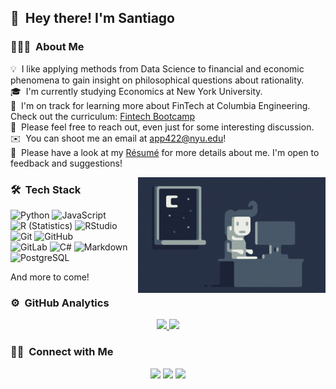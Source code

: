 ## 👋 &nbsp;Hey there! I'm Santiago

### 👨🏻‍💻 &nbsp;About Me

💡 &nbsp;I like applying methods from Data Science to financial and economic phenomena to gain insight on philosophical questions about rationality.\
🎓 &nbsp;I'm currently studying Economics at New York University.\
🌱 &nbsp;I'm on track for learning more about FinTech at Columbia Engineering. Check out the curriculum: [Fintech Bootcamp](https://github.com/Santiago-Pedemonte/Columbia_FinTech_Bootcamp)\
💬 &nbsp;Please feel free to reach out, even just for some interesting discussion.\
✉️ &nbsp;You can shoot me an email at app422@nyu.edu!\
📄 &nbsp;Please have a look at my [Résumé](https://www.dropbox.com/s/2ndhq6bbalzzkg2/1-Resume_SPP_PDF.pdf?dl=0) for more details about me. I'm open to feedback and suggestions!

<img alt="Night Coding" src="https://raw.githubusercontent.com/AVS1508/AVS1508/master/assets/Night-Coding.gif" align="right"/>

### 🛠 &nbsp;Tech Stack

![Python](https://img.shields.io/badge/-Python-333333?style=flat&logo=python)
![JavaScript](https://img.shields.io/badge/-JavaScript-333333?style=flat&logo=javascript)
![R (Statistics)](https://img.shields.io/badge/-R-333333?style=flat&logo=R&logoColor=276DC3)
![RStudio](https://img.shields.io/badge/-RStudio-333333?style=flat&logo=rstudio)
![Git](https://img.shields.io/badge/-Git-333333?style=flat&logo=git)
![GitHub](https://img.shields.io/badge/-GitHub-333333?style=flat&logo=github)\
![GitLab](https://img.shields.io/badge/-GitLab-FCA121?style=flat-square&logo=gitlab)
![C#](https://img.shields.io/badge/-C++-333333?style=flat-square&logo=C)
![Markdown](https://img.shields.io/badge/-Markdown-333333?style=flat&logo=markdown)
![PostgreSQL](https://img.shields.io/badge/-PostgreSQL-336791?style=flat-square&logo=postgresql)

And more to come!

### ⚙️ &nbsp;GitHub Analytics

<p align="center">
<a href="https://github.com/AVS1508">
  <img height="180em" src="https://github-readme-stats-eight-theta.vercel.app/api?username=Santiago-Pedemonte&show_icons=true&theme=vue-dark&include_all_commits=true&count_private=true" />
  <img height="180em" src="https://github-readme-stats-eight-theta.vercel.app/api/top-langs/?username=Santiago-Pedemonte&layout=compact&exclude_lang=java+r&theme=vue-dark" />
</a>
</p>

### 🤝🏻 &nbsp;Connect with Me

<p align="center">
<a href="https://www.linkedin.com/in/s-pedemonte"><img src="https://img.shields.io/badge/-Santiago_Pedemonte-0077B5?style=flat-square&logo=Linkedin&logoColor=white"/></a>
<a href="mailto:app422@nyu.edu"><img src="https://img.shields.io/badge/-app422@nyu.edu-D14836?style=flat-square&logo=Gmail&logoColor=white"/></a>
<a href="https://instagram.com/santiago_pedemonte"><img src="https://img.shields.io/badge/-@Instagram-E4405F?style=flat-square&logo=Instagram&logoColor=white"/></a>
</p>

